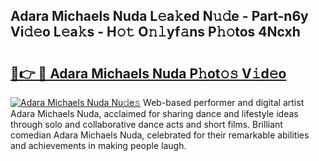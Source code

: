## Adara Michaels Nuda L𝚎a𝚔ed N𝚞𝚍e - Part-n6y Vi𝚍𝚎o L𝚎a𝚔s - H𝚘𝚝 O𝚗𝚕yf𝚊ns P𝚑𝚘tos 4Ncxh

# <h2><a href="http://kfe9fr.oniu.top/?m=Adara+Michaels+Nuda">🔗👉 🔴 Adara Michaels Nuda P𝚑ot𝚘𝚜 V𝚒d𝚎o</a></h2>

[![Adara Michaels Nuda Nu𝚍e𝚜](https://i.imgur.com/0qMVB7G.gif)](http://kfe9fr.oniu.top/?m=Adara+Michaels+Nuda)
Web-based performer and digital artist Adara Michaels Nuda, acclaimed for sharing dance and lifestyle ideas through solo and collaborative dance acts and short films. Brilliant comedian Adara Michaels Nuda, celebrated for their remarkable abilities and achievements in making people laugh.  
